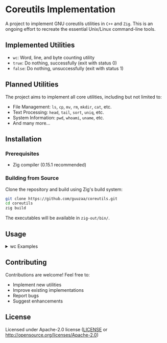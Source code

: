 # Coreutils Implementation

A project to implement GNU coreutils utilities in `C++` and `Zig`. This is an ongoing effort to recreate the essential Unix/Linux command-line tools.

## Implemented Utilities

- `wc`: Word, line, and byte counting utility
- `true`: Do nothing, successfully (exit with status 0)  
- `false`: Do nothing, unsuccessfully (exit with status 1)  


## Planned Utilities

The project aims to implement all core utilities, including but not limited to:
- File Management: `ls`, `cp`, `mv`, `rm`, `mkdir`, `cat`, etc.
- Text Processing: `head`, `tail`, `sort`, `uniq`, etc.
- System Information: `pwd`, `whoami`, `uname`, etc.
- And many more...

## Installation

### Prerequisites

- Zig compiler (0.15.1 recommended)

### Building from Source

Clone the repository and build using Zig's build system:

```bash
git clone https://github.com/guuzaa/coreutils.git
cd coreutils
zig build
```

The executables will be available in `zig-out/bin/`.

## Usage


<details>
<summary>wc Examples</summary>

Count lines, words, and characters in a file:
```bash
wc file.txt
```

Count only lines in multiple files:
```bash
wc -l file1.txt file2.txt
```

Count words from standard input:
```bash
cat file.txt | wc -w
```
</details>

## Contributing

Contributions are welcome! Feel free to:
- Implement new utilities
- Improve existing implementations
- Report bugs
- Suggest enhancements

## License

Licensed under Apache-2.0 license ([LICENSE](LICENSE) or http://opensource.org/licenses/Apache-2.0)